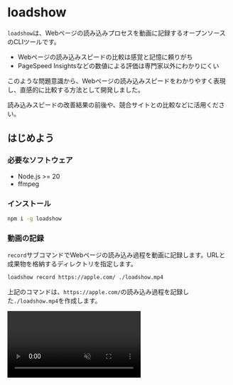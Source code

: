 # loadshow

`loadshow`は、Webページの読み込みプロセスを動画に記録するオープンソースのCLIツールです。

- Webページの読み込みスピードの比較は感覚と記憶に頼りがち
- PageSpeed Insightsなどの数値による評価は専門家以外にわかりにくい

このような問題意識から、Webページの読み込みスピードをわかりやすく表現し、直感的に比較する方法として開発しました。

読み込みスピードの改善結果の前後や、競合サイトとの比較などに活用ください。

## はじめよう

### 必要なソフトウェア

- Node.js >= 20
- ffmpeg

### インストール

```bash
npm i -g loadshow
```

### 動画の記録

`record`サブコマンドでWebページの読み込み過程を動画に記録します。URLと成果物を格納するディレクトリを指定します。

```bash
loadshow record https://apple.com/ ./loadshow.mp4
```

上記のコマンドは、`https://apple.com/`の読み込み過程を記録した`./loadshow.mp4`を作成します。

<video src="https://github.com/ideamans/loadshow/raw/master/readme/apple.com.mp4" muted autoplay playsinline>

### 動画の比較

`juxtapose`サブコマンドで、複数の動画を左右に並べた比較動画を作成できます。

```bash
loadshow juxtapose -o compare.mp4 apple.com.mp4 microsoft.com.mp4
```

上記のコマンドは、`apple.com.mp4`と`microsoft.com.mp4`を左右に配置し、`-o`オプションに指定した`compare.mp4`として出力します。

<video src="https://github.com/ideamans/loadshow/raw/master/readme/compare.mp4" muted autoplay playsinline>

## TIPS

### 環境変数

次の項目を環境変数で指定できます。

- `LOG_LEVEL` ログレベル (`fatal` | `warn` | `error` | `info` | `debug` | `fatal`) デフォルト値 `info`
- `FFMPEG_PATH` ffmpegのパス (例 `/opt/homebrew/bin/ffmpeg`) デフォルト値 `ffmpeg`
- `CHROME_PATH` Chromeのパス (例 `/Applications/Google Chrome.app/Contents/MacOS/Google Chrome`)
- `LC_ALL` or `LC_MESSAGES` or `LANG` 情報バナーのロケール (例 `ja-JP`)
- `TZ` 情報バナーのタイムゾーン (例 `Asia/Tokyo`)

`CHROME_PATH`は指定しなければ`puppeteer`のデフォルトブラウザを使用します。Chromeを用いる場合は以下の値を参考にしてください。

- MacOS `/Applications/Google Chrome.app/Contents/MacOS/Google Chrome`
- Windows `C:\Program Files\Google\Chrome\Application\chrome.exe`
- Linux `/usr/bin/google-chrome`

### 動画の仕様とカスタマイズ

動画の仕様は次のように構造化されたオブジェクトで規定されています。それぞれのデフォルト値とともに示します。

```yaml
frameFormat: 'png' # 中間画像フォーマット (pngまたはjpeg。jpegの方がやや軽量)
frameQuality: 85 # 中間画像フォーマットがjpegの場合の品質値
hasBanner: true # 情報バナーの表示
hasProgressBar: true # プログレスバーの表示
layout:
  canvasWidth: 512 # 動画エリアの幅
  canvasHeight: 640 # 動画エリアの高さ
  columns: 3 # カラム数
  gap: 20 # カラム間の幅
  padding: 20 # 動画エリアの余白
  borderWidth: 1 # 罫線の幅
  indent: 20 # 第二カラム移行の頭下げ
  outdent: 20 # 第一カラムの下方の余白
  progressHeight: 16 # プログレスバーの幅
recording:
    network: # ネットワーク設定
      latencyMs: 20 # レイテンシー (単位 ms)
      downloadThroughputMbps: 10 # ダウンロードスループット (単位 Mbps)
      uploadThroughputMbps: 10 # アップロードスループット (単位 Mbps)
    },
    cpuThrottling: 4 # CPUスロットリング (スマホ相当にするため4 = 性能1/4)
    headers: # HTTPリクエストヘッダ
    viewportWidth: 375 # ビューポート幅
    timeoutMs: 30000 # タイムアウト (単位 ms)
    puppeteer: # puppeteerの設定 `PuppeteerLaunchOptions`
      headless: 'new',
      args: # 文字列
        - '--incognito'
        - '--hide-scrollbars'
banner: # 情報バナー
  templateFilePath: "" # HTMLテンプレート (ファイル指定)
  htmlTemplate: "" # HTMLテンプレート (テキスト指定)
  vars: # HTMLテンプレートに渡す変数 (オブジェクト)
    # var1: "値1"
composition:
  colorTheme:
    background: '#eee' # 動画エリアの背景
    border: '#ccc' # 罫線
    progressBackground: '#fff' # プログレスバーの背景
    progressForeground: '#0a0' # プログレスバー
    progressText: '#fff' # プログレスバーの文字
    progressTimeText: '#333' # 経過時間の文字
rendering:
  outroMs: 1000 # 読み込み完了後の静止時間 (単位 ms)
  ffmpegArgs: # ffmpegへの追加オプション (文字列配列)
    # - "..."
```

これらの値を必要に応じて一部上書きして、作成される動画をカスタマイズできます。値を上書きする方法はふたつあります。

```bash
# -u オプションによる上書き (複数可)
loadshow record -u "layout.canvasWidth=500" -u "frameFormat: jpeg" https://apple.com/ ./loadshow.mp4

# YAMLファイルでまとめて変更する場合
loadshow record -s spec.yml https://apple.com/ ./loadshow.mp4
```

`spec.yml`には、以下の例のように上書きしたい属性のみ記述します。

```yaml
frameFormat: jpeg
layout:
  canvasWidth: 500
```

### API

プログラムの一部として呼び出すには以下のように記述します。

```js
import Fs from 'fs'
import { Dependency, runLoadshow, defaultLoadshowSpec, mergeLoadshowSpec } from 'loadshow'

async function main() {
  // 外部依存
  const dependency = new Dependency()
  // Pino loggerをカスタマイズ / 削除可能
  // dependency.logger = ... / delete dependency.logger

  // 動画の仕様カスタマイズ
  const spec = mergeLoadshowSpec(defaultLoadshowSpec(), {
    layout: {
      canvasWidth: 500,
    },
    frameFormat: 'jpeg'
  })

  // 仕様・URL・動画パス・成果物ディレクトリを入力とする
  Fs.mkdirSync('./loadshow', { recursive: true })
  const input = {
    ...spec,
    url: 'https://github.com/',
    videoFilePath: './loadshow.mp4'
    artifactsDirPath: './loadshow',
  }

  // loadshowの実行
  const output = runLoadshow(spec, dependency)

  // 結果の参照
  console.log(output)
}

main()
```

## ライセンス

Apache License 2.0 の下で公開します。

技術サポートを希望の方は問い合わせください。

- 窓口 <contact@ideamans.com>

## 開発

### セットアップ

```bash
git clone <url>
cd <dir>
yarn
```

MacOS Arm64の場合、モジュール`sharp`の関係で次のコマンドが必要な模様。

```bash
yarn --ignore-engines
```

### テスト

```bash
yarn test
```

テストカバレッジは進捗予定。

### 簡易デバッグ

`src/adhoc.ts`を改変して以下のプログラムを実行。

```bash
yarn adhoc
```
